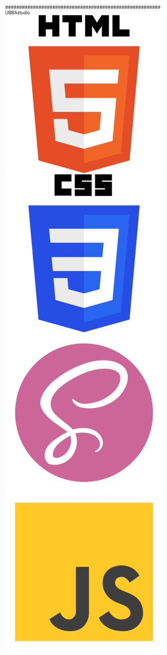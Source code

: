########################################################UBBAstudio
<img src="img/html-5-svgrepo-com.svg" alt="">
<img src="img/css-3-svgrepo-com.svg" alt="">
<img src="img/scss2-svgrepo-com.svg" alt="">
<img src="img/js-svgrepo-com.svg" alt="">
